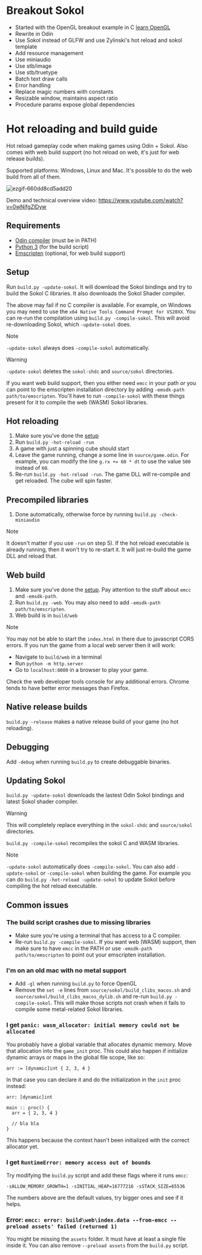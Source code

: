 # Breakout Sokol
- Started with the OpenGL breakout example in C [learn OpenGL](https://learnopengl.com/In-Practice/2D-Game/Breakout)
- Rewrite in Odin
- Use Sokol instead of GLFW and use Zylinski's hot reload and sokol template
- Add resource management
- Use miniaudio
- Use stb/image
- Use stb/truetype
- Batch text draw calls
- Error handling
- Replace magic numbers with constants
- Resizable window, maintains aspect ratio
- Procedure params expose global dependencies

# Hot reloading and build guide

Hot reload gameplay code when making games using Odin + Sokol. Also comes with web build support (no hot reload on web, it's just for web release builds).

Supported platforms: Windows, Linux and Mac. It's possible to do the web build from all of them.

![ezgif-660dd8cd5add20](https://github.com/user-attachments/assets/676b48f0-74e3-4ffa-9098-a9956510aacb)

Demo and technical overview video: https://www.youtube.com/watch?v=0wNjfgZlDyw

## Requirements

- [Odin compiler](https://odin-lang.org/) (must be in PATH)
- [Python 3](https://www.python.org/) (for the build script)
- [Emscripten](https://emscripten.org/) (optional, for web build support)

## Setup

Run `build.py -update-sokol`. It will download the Sokol bindings and try to build the Sokol C libraries. It also downloads the Sokol Shader compiler.

The above may fail if no C compiler is available. For example, on Windows you may need to use the `x64 Native Tools Command Prompt for VS20XX`. You can re-run the compilation using `build.py -compile-sokol`. This will avoid re-downloading Sokol, which `-update-sokol` does.

> [!NOTE]
> `-update-sokol` always does `-compile-sokol` automatically.

> [!WARNING]
> `-update-sokol` deletes the `sokol-shdc` and `source/sokol` directories.

If you want web build support, then you either need `emcc` in your path _or_ you can point to the emscripten installation directory by adding `-emsdk-path path/to/emscripten`. You'll have to run `-compile-sokol` with these things present for it to compile the web (WASM) Sokol libraries.

## Hot reloading

1. Make sure you've done the [setup](#setup)
2. Run `build.py -hot-reload -run`
3. A game with just a spinning cube should start
4. Leave the game running, change a some line in `source/game.odin`. For example, you can modify the line `g.rx += 60 * dt` to use the value `500` instead of `60`.
5. Re-run `build.py -hot-reload -run`. The game DLL will re-compile and get reloaded. The cube will spin faster.
## Precompiled libraries

1. Done automatically, otherwise force by running `build.py -check-miniaudio`

> [!NOTE]
> It doesn't matter if you use `-run` on step 5). If the hot reload executable is already running, then it won't try to re-start it. It will just re-build the game DLL and reload that.

## Web build

1. Make sure you've done the [setup](#setup). Pay attention to the stuff about `emcc` and `-emsdk-path`.
2. Run `build.py -web`. You may also need to add `-emsdk-path path/to/emscripten`.
3. Web build is in `build/web`

> [!NOTE]
> You may not be able to start the `index.html` in there due to javascript CORS errors. If you run the game from a local web server then it will work:
> - Navigate to `build/web` in a terminal
> - Run `python -m http.server`
> - Go to `localhost:8000` in a browser to play your game.

Check the web developer tools console for any additional errors. Chrome tends to have better error messages than Firefox.

## Native release builds

`build.py -release` makes a native release build of your game (no hot reloading).

## Debugging

Add `-debug` when running `build.py` to create debuggable binaries.

## Updating Sokol

`build.py -update-sokol` downloads the lastest Odin Sokol bindings and latest Sokol shader compiler.

> [!WARNING]
> This will completely replace everything in the `sokol-shdc` and `source/sokol` directories.

`build.py -compile-sokol` recompiles the sokol C and WASM libraries.

> [!NOTE]
> `-update-sokol` automatically does `-compile-sokol`.
> You can also add `-update-sokol` or `-compile-sokol` when building the game. For example you can do `build.py -hot-reload -update-sokol` to update Sokol before compiling the hot reload executable.

## Common issues

### The build script crashes due to missing libraries

- Make sure you're using a terminal that has access to a C compiler.
- Re-run `build.py -compile-sokol`. If you want web (WASM) support, then make sure to have `emcc` in the PATH or use `-emsdk-path path/to/emscripten` to point out your emscripten installation.

### I'm on an old mac with no metal support

- Add `-gl` when running `build.py` to force OpenGL
- Remove the `set -e` lines from `source/sokol/build_clibs_macos.sh` and `source/sokol/build_clibs_macos_dylib.sh` and re-run `build.py -compile-sokol`. This will make those scripts not crash when it fails to compile some metal-related Sokol libraries.

### I get `panic: wasm_allocator: initial memory could not be allocated`

You probably have a global variable that allocates dynamic memory. Move that allocation into the `game_init` proc. This could also happen if initialize dynamic arrays or maps in the global file scope, like so:

```
arr := [dynamic]int { 2, 3, 4 }
```

In that case you can declare it and do the initialization in the `init` proc instead:

```
arr: [dynamic]int

main :: proc() {
  arr = { 2, 3, 4 }

  // bla bla
}
```

This happens because the context hasn't been initialized with the correct allocator yet.

### I get `RuntimeError: memory access out of bounds`

Try modifying the `build.py` script and add these flags where it runs `emcc`:
```
-sALLOW_MEMORY_GROWTH=1 -sINITIAL_HEAP=16777216 -sSTACK_SIZE=65536
```
The numbers above are the default values, try bigger ones and see if it helps.

### Error: `emcc: error: build\web\index.data --from-emcc --preload assets' failed (returned 1)`
You might be missing the `assets` folder. It must have at least a single file inside it. You can also remove `--preload assets` from the `build.py` script.
